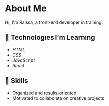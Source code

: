 # About Me

Hi, I'm Raissa, a front-end developer in training.

## 🌱 Technologies I'm Learning

- *HTML*
- *CSS*
- *JavaScript*
- *React*

## 🌈 Skills

- Organized and results-oriented
- Motivated to collaborate on creative projects

